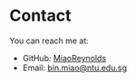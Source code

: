 # Contact

You can reach me at:

- GitHub: [MiaoReynolds](https://github.com/MiaoReynolds)
- Email: bin.miao@ntu.edu.sg